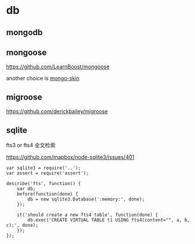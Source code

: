 # db


## mongodb


## mongoose

https://github.com/LearnBoost/mongoose


another choice is [mongo-skin](https://github.com/kissjs/node-mongoskin)


## migroose

https://github.com/derickbailey/migroose


## sqlite

fts3 or fts4 全文检索

https://github.com/mapbox/node-sqlite3/issues/401

```
var sqlite3 = require('..');
var assert = require('assert');

describe('fts', function() {
    var db;
    before(function(done) {
        db = new sqlite3.Database(':memory:', done);
    });

    it('should create a new fts4 table', function(done) {
        db.exec('CREATE VIRTUAL TABLE t1 USING fts4(content="", a, b, c);', done);
    });
});
```

